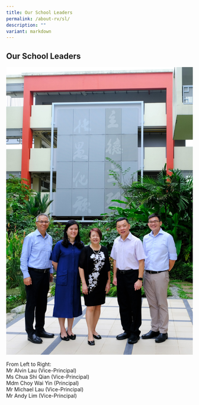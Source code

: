 ```yaml
---
title: Our School Leaders
permalink: /about-rv/sl/
description: ""
variant: markdown
---
```

## Our School Leaders

![](/images/SL1.jpg)

From Left to Right:<br>
Mr Alvin Lau (Vice-Principal) <br>
Ms Chua Shi Qian (Vice-Principal) <br>
Mdm Choy Wai Yin (Principal) <br>
Mr Michael Lau (Vice-Principal) <br>
Mr Andy Lim (Vice-Principal)